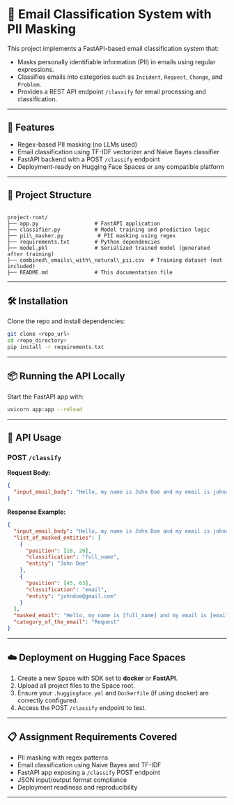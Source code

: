 # 📧 Email Classification System with PII Masking

This project implements a FastAPI-based email classification system that:
- Masks personally identifiable information (PII) in emails using regular expressions.
- Classifies emails into categories such as `Incident`, `Request`, `Change`, and `Problem`.
- Provides a REST API endpoint `/classify` for email processing and classification.

---

## 🚀 Features

- Regex-based PII masking (no LLMs used)
- Email classification using TF-IDF vectorizer and Naive Bayes classifier
- FastAPI backend with a POST `/classify` endpoint
- Deployment-ready on Hugging Face Spaces or any compatible platform

---

## 📁 Project Structure

```

project-root/
├── app.py                  # FastAPI application
├── classifier.py           # Model training and prediction logic
├── pii\_masker.py           # PII masking using regex
├── requirements.txt        # Python dependencies
├── model.pkl               # Serialized trained model (generated after training)
├── combined\_emails\_with\_natural\_pii.csv  # Training dataset (not included)
├── README.md               # This documentation file

````

---

## 🛠️ Installation

Clone the repo and install dependencies:

```bash
git clone <repo_url>
cd <repo_directory>
pip install -r requirements.txt
````

---

## 📦 Running the API Locally

Start the FastAPI app with:

```bash
uvicorn app:app --reload
```

---

## 🧪 API Usage

### POST `/classify`

**Request Body:**

```json
{
  "input_email_body": "Hello, my name is John Doe and my email is johndoe@gmail.com"
}
```

**Response Example:**

```json
{
  "input_email_body": "Hello, my name is John Doe and my email is johndoe@gmail.com",
  "list_of_masked_entities": [
    {
      "position": [18, 26],
      "classification": "full_name",
      "entity": "John Doe"
    },
    {
      "position": [45, 63],
      "classification": "email",
      "entity": "johndoe@gmail.com"
    }
  ],
  "masked_email": "Hello, my name is [full_name] and my email is [email]",
  "category_of_the_email": "Request"
}
```

---

## ☁️ Deployment on Hugging Face Spaces

1. Create a new Space with SDK set to **docker** or **FastAPI**.
2. Upload all project files to the Space root.
3. Ensure your `.huggingface.yml` and `Dockerfile` (if using docker) are correctly configured.
4. Access the POST `/classify` endpoint to test.

---

## 📋 Assignment Requirements Covered

* PII masking with regex patterns
* Email classification using Naive Bayes and TF-IDF
* FastAPI app exposing a `/classify` POST endpoint
* JSON input/output format compliance
* Deployment readiness and reproducibility

---

